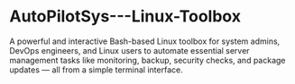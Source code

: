 # AutoPilotSys---Linux-Toolbox
A powerful and interactive Bash-based Linux toolbox for system admins, DevOps engineers, and Linux users to automate essential server management tasks like monitoring, backup, security checks, and package updates — all from a simple terminal interface.
